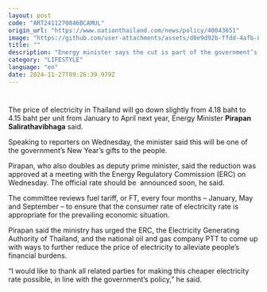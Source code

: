 ```yaml
---
layout: post
code: "ART2411270846BCAMUL"
origin_url: "https://www.nationthailand.com/news/policy/40043651"
image: "https://github.com/user-attachments/assets/d0e9d92b-ffdd-4afb-875a-f39a88613c9a"
title: ""
description: "Energy minister says the cut is part of the government’s New Year’s gifts for the public, adding more price reductions are being explored"
category: "LIFESTYLE"
language: "en"
date: 2024-11-27T09:26:39.979Z
---
```


# 









The price of electricity in Thailand will go down slightly from 4.18 baht to 4.15 baht per unit from January to April next year, Energy Minister **Pirapan Salirathavibhaga** said.

Speaking to reporters on Wednesday, the minister said this will be one of the government’s New Year’s gifts to the people.

Pirapan, who also doubles as deputy prime minister, said the reduction was approved at a meeting with the Energy Regulatory Commission (ERC) on Wednesday. The official rate should be  announced soon, he said.

The committee reviews fuel tariff, or FT, every four months – January, May and September – to ensure that the consumer rate of electricity rate is appropriate for the prevailing economic situation.

Pirapan said the ministry has urged the ERC, the Electricity Generating Authority of Thailand, and the national oil and gas company PTT to come up with ways to further reduce the price of electricity to alleviate people’s financial burdens.

“I would like to thank all related parties for making this cheaper electricity rate possible, in line with the government’s policy,” he said.